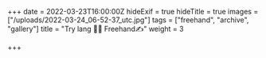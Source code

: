 +++
date = 2022-03-23T16:00:00Z
hideExif = true
hideTitle = true
images = ["/uploads/2022-03-24_06-52-37_utc.jpg"]
tags = ["freehand", "archive", "gallery"]
title = "Try lang 🤏🖤 Freehand✍️"
weight = 3

+++

